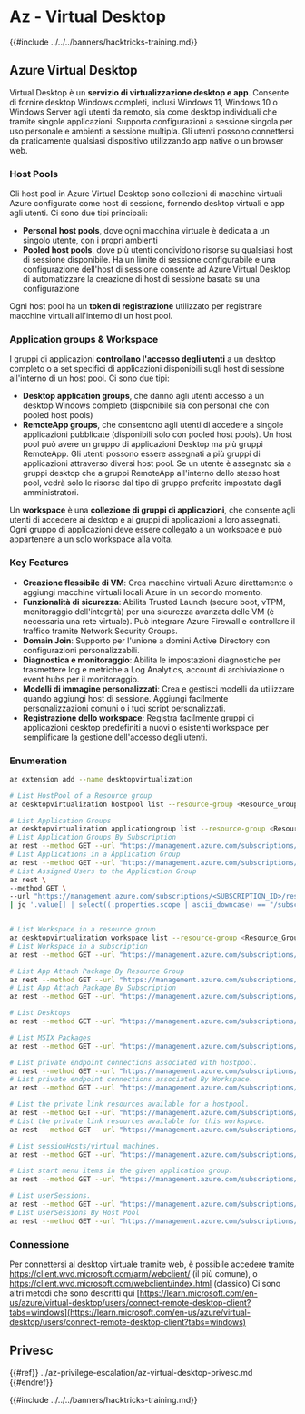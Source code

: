 # Az - Virtual Desktop

{{#include ../../../banners/hacktricks-training.md}}

## Azure Virtual Desktop

Virtual Desktop è un **servizio di virtualizzazione desktop e app**. Consente di fornire desktop Windows completi, inclusi Windows 11, Windows 10 o Windows Server agli utenti da remoto, sia come desktop individuali che tramite singole applicazioni. Supporta configurazioni a sessione singola per uso personale e ambienti a sessione multipla. Gli utenti possono connettersi da praticamente qualsiasi dispositivo utilizzando app native o un browser web.

### Host Pools

Gli host pool in Azure Virtual Desktop sono collezioni di macchine virtuali Azure configurate come host di sessione, fornendo desktop virtuali e app agli utenti. Ci sono due tipi principali:
- **Personal host pools**, dove ogni macchina virtuale è dedicata a un singolo utente, con i propri ambienti
- **Pooled host pools**, dove più utenti condividono risorse su qualsiasi host di sessione disponibile. Ha un limite di sessione configurabile e una configurazione dell'host di sessione consente ad Azure Virtual Desktop di automatizzare la creazione di host di sessione basata su una configurazione

Ogni host pool ha un **token di registrazione** utilizzato per registrare macchine virtuali all'interno di un host pool.

### Application groups & Workspace
I gruppi di applicazioni **controllano l'accesso degli utenti** a un desktop completo o a set specifici di applicazioni disponibili sugli host di sessione all'interno di un host pool. Ci sono due tipi:
- **Desktop application groups**, che danno agli utenti accesso a un desktop Windows completo (disponibile sia con personal che con pooled host pools)
- **RemoteApp groups**, che consentono agli utenti di accedere a singole applicazioni pubblicate (disponibili solo con pooled host pools).
Un host pool può avere un gruppo di applicazioni Desktop ma più gruppi RemoteApp. Gli utenti possono essere assegnati a più gruppi di applicazioni attraverso diversi host pool. Se un utente è assegnato sia a gruppi desktop che a gruppi RemoteApp all'interno dello stesso host pool, vedrà solo le risorse dal tipo di gruppo preferito impostato dagli amministratori.

Un **workspace** è una **collezione di gruppi di applicazioni**, che consente agli utenti di accedere ai desktop e ai gruppi di applicazioni a loro assegnati. Ogni gruppo di applicazioni deve essere collegato a un workspace e può appartenere a un solo workspace alla volta.

### Key Features
- **Creazione flessibile di VM**: Crea macchine virtuali Azure direttamente o aggiungi macchine virtuali locali Azure in un secondo momento.
- **Funzionalità di sicurezza**: Abilita Trusted Launch (secure boot, vTPM, monitoraggio dell'integrità) per una sicurezza avanzata delle VM (è necessaria una rete virtuale). Può integrare Azure Firewall e controllare il traffico tramite Network Security Groups.
- **Domain Join**: Supporto per l'unione a domini Active Directory con configurazioni personalizzabili.
- **Diagnostica e monitoraggio**: Abilita le impostazioni diagnostiche per trasmettere log e metriche a Log Analytics, account di archiviazione o event hubs per il monitoraggio.
- **Modelli di immagine personalizzati**: Crea e gestisci modelli da utilizzare quando aggiungi host di sessione. Aggiungi facilmente personalizzazioni comuni o i tuoi script personalizzati.
- **Registrazione dello workspace**: Registra facilmente gruppi di applicazioni desktop predefiniti a nuovi o esistenti workspace per semplificare la gestione dell'accesso degli utenti.

### Enumeration
```bash
az extension add --name desktopvirtualization

# List HostPool of a Resource group
az desktopvirtualization hostpool list --resource-group <Resource_Group>

# List Application Groups
az desktopvirtualization applicationgroup list --resource-group <Resource_Group>
# List Application Groups By Subscription
az rest --method GET --url "https://management.azure.com/subscriptions/{subscriptionId}/providers/Microsoft.DesktopVirtualization/applicationGroups?api-version=2024-04-03"
# List Applications in a Application Group
az rest --method GET --url "https://management.azure.com/subscriptions/{subscriptionId}/resourceGroups/{resourceGroupName}/providers/Microsoft.DesktopVirtualization/applicationGroups/{applicationGroupName}/applications?api-version=2024-04-03"
# List Assigned Users to the Application Group
az rest \
--method GET \
--url "https://management.azure.com/subscriptions/<SUBSCRIPTION_ID>/resourceGroups/<RESOURCE_GROUP_NAME>/providers/Microsoft.DesktopVirtualization/applicationGroups/<APP_GROUP_NAME>/providers/Microsoft.Authorization/roleAssignments?api-version=2022-04-01" \
| jq '.value[] | select((.properties.scope | ascii_downcase) == "/subscriptions/<subscription_id_in_lowercase>/resourcegroups/<resource_group_name_in_lowercase>/providers/microsoft.desktopvirtualization/applicationgroups/<app_group_name_in_lowercase>")'


# List Workspace in a resource group
az desktopvirtualization workspace list --resource-group <Resource_Group>
# List Workspace in a subscription
az rest --method GET --url "https://management.azure.com/subscriptions/{subscriptionId}/providers/Microsoft.DesktopVirtualization/workspaces?api-version=2024-04-03"

# List App Attach Package By Resource Group
az rest --method GET --url "https://management.azure.com/subscriptions/{subscriptionId}/resourceGroups/{resourceGroupName}/providers/Microsoft.DesktopVirtualization/appAttachPackages?api-version=2024-04-03"
# List App Attach Package By Subscription
az rest --method GET --url "https://management.azure.com/subscriptions/{subscriptionId}/providers/Microsoft.DesktopVirtualization/appAttachPackages?api-version=2024-04-03"

# List Desktops
az rest --method GET --url "https://management.azure.com/subscriptions/{subscriptionId}/resourceGroups/{resourceGroupName}/providers/Microsoft.DesktopVirtualization/applicationGroups/{applicationGroupName}/desktops?api-version=2024-04-03"

# List MSIX Packages
az rest --method GET --url "https://management.azure.com/subscriptions/{subscriptionId}/resourcegroups/{resourceGroupName}/providers/Microsoft.DesktopVirtualization/hostPools/{hostPoolName}/msixPackages?api-version=2024-04-03"

# List private endpoint connections associated with hostpool.
az rest --method GET --url "https://management.azure.com/subscriptions/{subscriptionId}/resourceGroups/{resourceGroupName}/providers/Microsoft.DesktopVirtualization/hostPools/{hostPoolName}/privateEndpointConnections?api-version=2024-04-03"
# List private endpoint connections associated By Workspace.
az rest --method GET --url "https://management.azure.com/subscriptions/{subscriptionId}/resourceGroups/{resourceGroupName}/providers/Microsoft.DesktopVirtualization/workspaces/{workspaceName}/privateEndpointConnections?api-version=2024-04-03"

# List the private link resources available for a hostpool.
az rest --method GET --url "https://management.azure.com/subscriptions/{subscriptionId}/resourceGroups/{resourceGroupName}/providers/Microsoft.DesktopVirtualization/hostPools/{hostPoolName}/privateLinkResources?api-version=2024-04-03"
# List the private link resources available for this workspace.
az rest --method GET --url "https://management.azure.com/subscriptions/{subscriptionId}/resourceGroups/{resourceGroupName}/providers/Microsoft.DesktopVirtualization/workspaces/{workspaceName}/privateLinkResources?api-version=2024-04-03"

# List sessionHosts/virtual machines.
az rest --method GET --url "https://management.azure.com/subscriptions/{subscriptionId}/resourceGroups/{resourceGroupName}/providers/Microsoft.DesktopVirtualization/hostPools/{hostPoolName}/sessionHosts?api-version=2024-04-03"

# List start menu items in the given application group.
az rest --method GET --url "https://management.azure.com/subscriptions/{subscriptionId}/resourceGroups/{resourceGroupName}/providers/Microsoft.DesktopVirtualization/applicationGroups/{applicationGroupName}/startMenuItems?api-version=2024-04-03"

# List userSessions.
az rest --method GET --url "https://management.azure.com/subscriptions/{subscriptionId}/resourceGroups/{resourceGroupName}/providers/Microsoft.DesktopVirtualization/hostPools/{hostPoolName}/sessionHosts/{sessionHostName}/userSessions?api-version=2024-04-03"
# List userSessions By Host Pool
az rest --method GET --url "https://management.azure.com/subscriptions/{subscriptionId}/resourceGroups/{resourceGroupName}/providers/Microsoft.DesktopVirtualization/hostPools/{hostPoolName}/userSessions?api-version=2024-04-03"

```
### Connessione

Per connettersi al desktop virtuale tramite web, è possibile accedere tramite https://client.wvd.microsoft.com/arm/webclient/ (il più comune), o https://client.wvd.microsoft.com/webclient/index.html (classico) Ci sono altri metodi che sono descritti qui [https://learn.microsoft.com/en-us/azure/virtual-desktop/users/connect-remote-desktop-client?tabs=windows](https://learn.microsoft.com/en-us/azure/virtual-desktop/users/connect-remote-desktop-client?tabs=windows)

## Privesc

{{#ref}}
../az-privilege-escalation/az-virtual-desktop-privesc.md
{{#endref}}

{{#include ../../../banners/hacktricks-training.md}}
